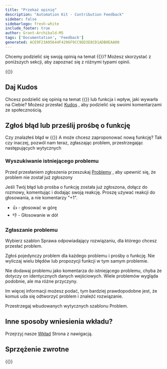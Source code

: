 ```yaml
---
title: "Przekaż opinię"
description: "Automation Kit - Contribution Feedback"
sidebar: false
sidebarlogo: fresh-white
include_footer: true
author: Grant-Archibald-MS
tags: ['Documentation', 'Feedback']
generated: ACE9F23A95644F4296F9CC9ED3E8CD1ADB0EAA00
---
```


Chcemy podzielić się swoją opinią na temat {{<product-name>}}? Możesz skorzystać z poniższych sekcji, aby zapoznać się z różnymi typami opinii.

{{<toc>}}

## Daj Kudos

Chcesz podzielić się opinią na temat {{<product-name>}} lub funkcja i wpływ, jaki wywarła na Ciebie? Możesz przesłać [Kudos](https://github.com/microsoft/powercat-automation-kit/issues/new?assignees=&labels=automation-kit%2Ckudos&template=4-automation-kit-kudos.yml&title=%5BAutomation+Kit+-+Kudos%5D+Your+summary) , aby podzielić się swoimi komentarzami ze społecznością.

## Zgłoś błąd lub prześlij prośbę o funkcję

Czy znalazłeś błąd w {{<product-name>}} A może chcesz zaproponować nową funkcję? Tak czy inaczej, pozwól nam teraz, zgłaszając problem, przestrzegając następujących wytycznych

### Wyszukiwanie istniejącego problemu

Przed przesłaniem zgłoszenia przeszukaj [Problemy](https://github.com/microsoft/automation-kit/issues) , aby upewnić się, że problem nie został już zgłoszony

Jeśli Twój błąd lub prośba o funkcję została już zgłoszona, dołącz do rozmowy, komentując i dodając swoją reakcję. Proszę używać reakcji do głosowania, a nie komentarzy "+1".

- 👍 - głosować w górę
- 👎 - Głosowanie w dół

### Zgłaszanie problemu

Wybierz szablon Sprawa odpowiadający rozwiązaniu, dla którego chcesz przesłać problem.

Zgłoś pojedynczy problem dla każdego problemu i prośby o funkcję. Nie wyliczaj wielu błędów lub propozycji funkcji w tym samym problemie.

Nie dodawaj problemu jako komentarza do istniejącego problemu, chyba że dotyczy on identycznych danych wejściowych. Wiele problemów wygląda podobnie, ale ma różne przyczyny.

Im więcej informacji możesz podać, tym bardziej prawdopodobne jest, że komuś uda się odtworzyć problem i znaleźć rozwiązanie.

Przestrzegaj wbudowanych wytycznych szablonu Problem.

## Inne sposoby wniesienia wkładu?

Przejrzyj nasze [Wkład](/pl/contribution) Strona z nawigacją.

## Sprzężenie zwrotne

{{<questions name="/content/pl/contribution/feedback.json" completed="Dziękujemy za przekazanie opinii" showNavigationButtons="false" locale="pl">}}
